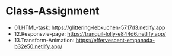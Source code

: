 # Class-Assignment

* 01.HTML-task: https://glittering-lebkuchen-5717d3.netlify.app
* 12.Responsvie-page: https://tranquil-lolly-e844d6.netlify.app/
* 13.Transform-Animation: https://effervescent-empanada-b32e50.netlify.app/
